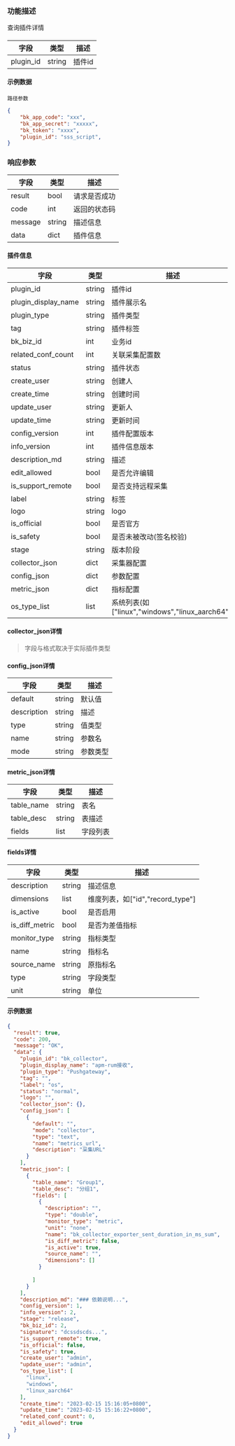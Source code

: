 ### 功能描述

查询插件详情


#### 

| 字段       | 类型   | 描述     |
| ---------- | ------ | -------- |
| plugin_id | string | 插件id |


#### 示例数据
`路径参数`

```json
{
    "bk_app_code": "xxx",
    "bk_app_secret": "xxxxx",
    "bk_token": "xxxx",
    "plugin_id": "sss_script",
}
```

### 响应参数

| 字段    | 类型   | 描述         |
| ------- | ------ | ------------ |
| result  | bool   | 请求是否成功 |
| code    | int    | 返回的状态码 |
| message | string | 描述信息     |
| data    | dict   | 插件信息     |


#### 插件信息

| 字段        | 类型 | 描述         |
| ----------- | ---- | ------------ |
| plugin_id       | string  | 插件id |
| plugin_display_name | string  | 插件展示名 |
| plugin_type       | string  | 插件类型 |
| tag       | string  | 插件标签 |
| bk_biz_id       | int  | 业务id |
| related_conf_count       | int  | 关联采集配置数 |
| status       |  string  | 插件状态 |
| create_user       | string  | 创建人 |
| create_time       | string  | 创建时间 |
| update_user       | string  | 更新人 |
| update_time       | string  | 更新时间 |
| config_version       | int  | 插件配置版本 |
| info_version       | int  | 插件信息版本 |
| description_md       | string  | 描述 |
| edit_allowed       | bool  | 是否允许编辑 |
| is_support_remote       | bool  | 是否支持远程采集 |
| label       | string  | 标签 |
| logo       | string  | logo |
| is_official       | bool  | 是否官方 |
| is_safety       | bool  | 是否未被改动(签名校验)|
| stage       | string  | 版本阶段 |
| collector_json       | dict  | 采集器配置 |
| config_json | dict  | 参数配置 |
| metric_json | dict  | 指标配置 |
| os_type_list | list  | 系统列表(如["linux","windows","linux_aarch64"]) |


#### collector_json详情
> 字段与格式取决于实际插件类型

#### config_json详情

| 字段        | 类型 | 描述         |
| ----------- | ---- | ------------ |
| default       | string  | 默认值 |
| description       | string  | 描述|
| type       | string  | 值类型|
| name       | string  |参数名|
| mode       | string  |参数类型|
#### metric_json详情

| 字段        | 类型 | 描述         |
| ----------- | ---- | ------------ |
| table_name       | string  | 表名 |
| table_desc       | string  | 表描述|
| fields       | list  | 字段列表|

#### fields详情

| 字段        | 类型 | 描述         |
| ----------- | ---- | ------------ |
| description       | string  | 描述信息 |
| dimensions       | list  | 维度列表，如["id","record_type"]|
| is_active       | bool  | 是否启用|
| is_diff_metric       | bool  | 是否为差值指标|
| monitor_type | string  | 指标类型|
| name       | string  | 指标名|
| source_name       | string  | 原指标名|
| type       | string  | 字段类型|
| unit       | string  | 单位|

#### 示例数据

```json
{
  "result": true,
  "code": 200,
  "message": "OK",
  "data": {
    "plugin_id": "bk_collector",
    "plugin_display_name": "apm-rum接收",
    "plugin_type": "Pushgateway",
    "tag": "",
    "label": "os",
    "status": "normal",
    "logo": "",
    "collector_json": {},
    "config_json": [
      {
        "default": "",
        "mode": "collector",
        "type": "text",
        "name": "metrics_url",
        "description": "采集URL"
      }
    ],
    "metric_json": [
      {
        "table_name": "Group1",
        "table_desc": "分组1",
        "fields": [
          {
            "description": "",
            "type": "double",
            "monitor_type": "metric",
            "unit": "none",
            "name": "bk_collector_exporter_sent_duration_in_ms_sum",
            "is_diff_metric": false,
            "is_active": true,
            "source_name": "",
            "dimensions": []
          }
          
        ]
      }
    ],
    "description_md": "### 依赖说明...",
    "config_version": 1,
    "info_version": 2,
    "stage": "release",
    "bk_biz_id": 2,
    "signature": "dcssdscds...",
    "is_support_remote": true,
    "is_official": false,
    "is_safety": true,
    "create_user": "admin",
    "update_user": "admin",
    "os_type_list": [
      "linux",
      "windows",
      "linux_aarch64"
    ],
    "create_time": "2023-02-15 15:16:05+0800",
    "update_time": "2023-02-15 15:16:22+0800",
    "related_conf_count": 0,
    "edit_allowed": true
  }
}

```
